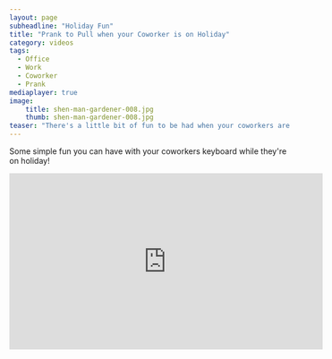 ```yaml
---
layout: page
subheadline: "Holiday Fun"
title: "Prank to Pull when your Coworker is on Holiday"
category: videos
tags:
  - Office
  - Work
  - Coworker
  - Prank
mediaplayer: true
image:
    title: shen-man-gardener-008.jpg
    thumb: shen-man-gardener-008.jpg
teaser: "There's a little bit of fun to be had when your coworkers are on holiday&hellip;"
---
```

Some simple fun you can have with your coworkers keyboard while they're on holiday!


<div class="flex-video widescreen youtube">
<iframe width="560" height="315" src="https://www.youtube.com/embed/8lD6Rd63FBs" frameborder="0" allowfullscreen></iframe>
</div>
